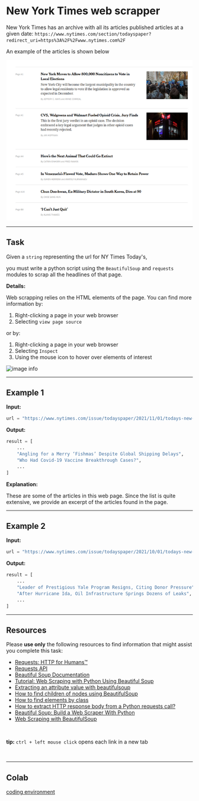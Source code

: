 # New York Times web scrapper

New York Times has an archive with all its articles published articles at a given date: `https://www.nytimes.com/section/todayspaper?redirect_uri=https%3A%2F%2Fwww.nytimes.com%2F`

An example of the articles is shown below

![image info](./rsz_nytimes.png)

___


## Task

Given a `string` representing the url for NY Times Today's,

you must write a python script using the `BeautifulSoup` and `requests` modules to scrap all the headlines of that page.

**Details:**

Web scrapping relies on the HTML elements of the page. You can find more information by:

1. Right-clicking a page in your web browser
1. Selecting `view page source`

or by:

1. Right-clicking a page in your web browser
1. Selecting `Inspect`
1. Using the mouse icon to hover over elements of interest

![image info](https://developer.mozilla.org/en-US/docs/Tools/Page_Inspector/How_to/Select_an_element/inspector-highlighted.png)

___

## Example 1

**Input:**

```python
url = "https://www.nytimes.com/issue/todayspaper/2021/11/01/todays-new-york-times"
```

**Output:**

```python
result = [
    ...
    "Angling for a Merry ‘Fishmas’ Despite Global Shipping Delays",
    "Who Had Covid-19 Vaccine Breakthrough Cases?",
    ...
]
```

**Explanation:**

These are some of the articles in this web page. Since the list is quite extensive, we provide an excerpt of the articles found in the page. 

___


## Example 2


**Input:**

```python
url = "https://www.nytimes.com/issue/todayspaper/2021/10/01/todays-new-york-times"
```

**Output:**

```python
result = [
    ...
    "Leader of Prestigious Yale Program Resigns, Citing Donor Pressure",
    "After Hurricane Ida, Oil Infrastructure Springs Dozens of Leaks",
    ...
]
```

___


## Resources

Please **use only** the following resources to find information that might assist you complete this task:

* [Requests: HTTP for Humans™](https://www.cs.ubc.ca/~msarthur/hf_python-requests.html)
* [Requests API](https://www.cs.ubc.ca/~msarthur/hf_python-requests-api.html)
* [Beautiful Soup Documentation](https://www.cs.ubc.ca/~msarthur/hf_BeautifulSoup.html)
* [Tutorial: Web Scraping with Python Using Beautiful Soup](https://www.cs.ubc.ca/~msarthur/hf_web-scraping-python-using-beautiful-soup.html)
* [Extracting an attribute value with beautifulsoup](https://www.cs.ubc.ca/~msarthur/hf_extracting-an-attribute-value-with-beautifulsoup.html)
* [How to find children of nodes using BeautifulSoup](https://www.cs.ubc.ca/~msarthur/hf_how-to-find-children-of-nodes-using-beautifulsoup.html)
* [How to find elements by class](https://www.cs.ubc.ca/~msarthur/hf_how-to-find-elements-by-class.html)
* [How to extract HTTP response body from a Python requests call?](https://www.cs.ubc.ca/~msarthur/hf_how-to-extract-http-response-body-from-a-python-requests-call.html)
* [Beautiful Soup: Build a Web Scraper With Python](https://www.cs.ubc.ca/~msarthur/hf_beautiful-soup-web-scraper-python.html)
* [Web Scraping with BeautifulSoup](https://www.cs.ubc.ca/~msarthur/hf_python-web-scraping-beautiful-soup.html)

<br>

**tip:** `ctrl + left mouse click` opens each link in a new tab

<br>

___

## Colab

[coding environment](https://colab.research.google.com/drive/1KWPqd2sNsrIjUx2zYULb-cCxBOOrP65j?usp=sharing)